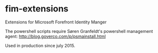 # fim-extensions
Extensions for Microsoft Forefront Identity Manger

The powershell scripts require Søren Granfeldt's powershell management agent:
http://blog.goverco.com/p/psmainstall.html

Used in production since july 2015. 
